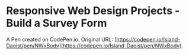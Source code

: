 # Responsive Web Design Projects - Build a Survey Form

A Pen created on CodePen.io. Original URL: [https://codepen.io/Island-Daoist/pen/NWxBodv](https://codepen.io/Island-Daoist/pen/NWxBodv).


